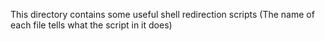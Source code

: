 This directory contains some useful shell redirection scripts (The name of each file tells what the script in it does)
